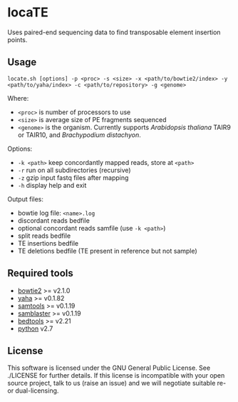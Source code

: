 locaTE
======

Uses paired-end sequencing data to find transposable element insertion points.

Usage
-----

```
locate.sh [options] -p <proc> -s <size> -x <path/to/bowtie2/index> -y <path/to/yaha/index> -c <path/to/repository> -g <genome>
```

Where:

  * `<proc>` is number of processors to use
  * `<size>` is average size of PE fragments sequenced
  * `<genome>` is the organism. Currently supports *Arabidopsis thaliana* TAIR9 or TAIR10, and *Brachypodium distachyon*.

Options:

  * `-k <path>` keep concordantly mapped reads, store at `<path>`  
  * `-r` run on all subdirectories (recursive)
  * `-z` gzip input fastq files after mapping
  * `-h` display help and exit

Output files:

  * bowtie log file: `<name>.log`
  * discordant reads bedfile
  * optional concordant reads samfile (use `-k <path>`)
  * split reads bedfile
  * TE insertions bedfile
  * TE deletions bedfile (TE present in reference but not sample)

Required tools
--------------

* [bowtie2](http://bowtie-bio.sourceforge.net/bowtie2/index.shtml) >= v2.1.0
* [yaha](http://faculty.virginia.edu/irahall/yaha/) >= v0.1.82
* [samtools](http://samtools.sourceforge.net) >= v0.1.19
* [samblaster](https://github.com/GregoryFaust/samblaster) >= v0.1.19
* [bedtools](http://bedtools.readthedocs.org/en/latest/) >= v2.21
* [python](https://www.python.org) v2.7

License
-------

This software is licensed under the GNU General Public License. See ./LICENSE
for further details. If this license is incompatible with your open source
project, talk to us (raise an issue) and we will negotiate suitable re- or
dual-licensing.
